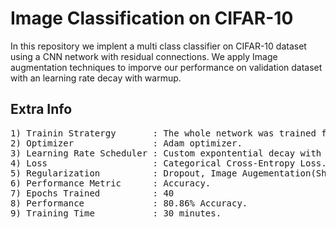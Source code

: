 # Image Classification on CIFAR-10

In this repository we implent a multi class classifier on CIFAR-10 dataset using a CNN network with residual connections. We apply Image augmentation techniques to imporve our performance on validation dataset with an learning rate decay with warmup.

## Extra Info
<pre>
1) Trainin Stratergy       : The whole network was trained from scratch.
2) Optimizer               : Adam optimizer.
3) Learning Rate Scheduler : Custom expontential decay with warmup.
4) Loss                    : Categorical Cross-Entropy Loss.
5) Regularization          : Dropout, Image Augementation(ShiftScaleRotate, Flip, Transpose, Rotate, RandomBrightness) .
6) Performance Metric      : Accuracy.
7) Epochs Trained          : 40
8) Performance             : 80.86% Accuracy.
9) Training Time           : 30 minutes.
</pre>
